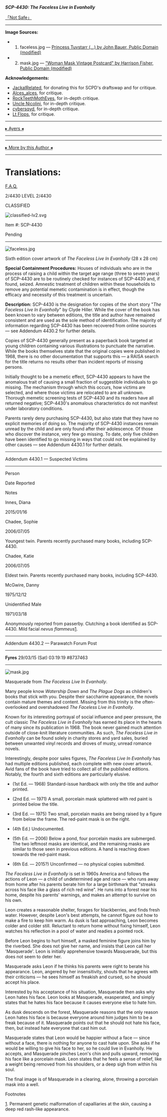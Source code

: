 **_SCP-4430: The Faceless Live in Evanholly_**

[「Not Safe」](https://www.youtube.com/watch?v=0K_xO8JltXc)

* * *

**Image Sources:**

*   1) faceless.jpg — [Princess Tuvstarr (...) by John Bauer, Public Domain (modified)](https://commons.wikimedia.org/wiki/File:John_Bauer_-_Princess_Tuvstarr_gazing_down_into_the_dark_waters_of_the_forest_tarn._-_Google_Art_Project.jpg)
*   2) mask.jpg — ["Woman Mask Vintage Postcard" by Harrison Fisher, Public Domain (modified)](https://www.publicdomainpictures.net/en/view-image.php?image=277571&picture=woman-mask-vintage-postcard)

**Acknowledgements:**

*   [JackalRelated](http://www.wikidot.com/user:info/jackalrelated), for donating this for SCPD's draftswap and for critique.
*   [Alces\_alces](http://www.wikidot.com/user:info/alces-alces), for critique.
*   [RockTeethMothEyes](http://www.wikidot.com/user:info/rockteethmotheyes), for in-depth critique.
*   [Uncle Nicolini](http://www.wikidot.com/user:info/uncle-nicolini), for in-depth critique.
*   [cybersqyd](http://www.wikidot.com/user:info/cybersqyd), for in-depth critique.
*   [Lt Flops](http://www.wikidot.com/user:info/lt-flops), for critique.

* * *

[▸ Ayers ◂](http://www.scp-wiki.net/ayers-array)

* * *

* * *

[▸ More by this Author ◂](http://www.scp-wiki.net/ayers-array)

* * *

Translations:
=============

[F.A.Q.](http://www.scp-wiki.net/component:info-ayers)

2/4430 LEVEL 2/4430

CLASSIFIED

![classified-lv2.svg](http://www.scp-wiki.net/local--files/component:classified-bar-woed-source/classified-lv2.svg)

Item #: SCP-4430

Pending

* * *

![faceless.jpg](http://scp-wiki.wdfiles.com/local--files/scp-4430/faceless.jpg)

Sixth edition cover artwork of _The Faceless Live In Evanholly_ (28 x 28 cm)

**Special Containment Procedures:** Houses of individuals who are in the process of raising a child within the target age range (three to seven years) of SCP-4430 are to be routinely checked for instances of SCP-4430 and, if found, seized. Amnestic treatment of children within these households to remove any potential memetic contamination is in effect, though the efficacy and necessity of this treatment is uncertain.

**Description:** SCP-4430 is the designation for copies of the short story "_The Faceless Live In Evanholly_" by Clyde Hiller. While the cover of the book has been known to vary between editions, the title and author have remained consistent and are used as the sole method of identification. The majority of information regarding SCP-4430 has been recovered from online sources — see Addendum 4430.2 for further details.

Copies of SCP-4430 generally present as a paperback book targeted at young children containing various illustrations to punctuate the narrative. While the books themselves state that the original copies were published in 1968, there is no other documentation that supports this — a RAISA search for the title returns no results other than incident reports of missing persons.

Initially thought to be a memetic effect, SCP-4430 appears to have the anomalous trait of causing a small fraction of suggestible individuals to go missing. The mechanism through which this occurs, how victims are selected, and where those victims are relocated to are all unknown. Thorough memetic screening tests of SCP-4430 and its readers have all returned negative; SCP-4430's anomalous characteristics do not manifest under laboratory conditions.

Parents rarely deny purchasing SCP-4430, but also state that they have no explicit memories of doing so. The majority of SCP-4430 instances remain unread by the child and are only found after their adolescence. Of those who discover the instance, very few go missing. To date, only five children have been identified to go missing in ways that could not be explained by other causes — see Addendum 4430.1 for further details.  

* * *

Addendum 4430.1 — Suspected Victims

* * *

Person

Date Reported

Notes

Innes, Diana

2015/01/16

Chadee, Sophie

2006/07/05

Youngest twin. Parents recently purchased many books, including SCP-4430.

Chadee, Katie

2006/07/05

Eldest twin. Parents recently purchased many books, including SCP-4430.

McGwire, Danny

1975/12/12

Unidentified Male

1971/03/18

Anonymously reported from passerby. Clutching a book identified as SCP-4430. Mild facial _nevus flammeus_[1](javascript:;).

* * *

Addendum 4430.2 — Parawatch Forum Post

* * *

**Fyres** 29/03/15 (Sat) 03:19:19 #8737463

* * *

![mask.jpg](http://scp-wiki.wdfiles.com/local--files/scp-4430/mask.jpg)

Masquerade from _The Faceless Live In Evanholly_.

  
  
Many people know _Watership Down_ and _The Plague Dogs_ as children's books that stick with you. Despite their saccharine appearance, the novels contain mature themes and content. Missing from this trinity is the often-overlooked and overshadowed _The Faceless Live in Evanholly_.

Known for its interesting portrayal of social influence and peer pressure, the cult classic _The Faceless Live in Evanholly_ has earned its place in the hearts of many since its publication in 1968. The book never gained much attention outside of close-knit literature communities. As such, _The Faceless Live in Evanholly_ can be found solely in charity stores and yard sales, buried between unwanted vinyl records and droves of musty, unread romance novels.

Interestingly, despite poor sales figures, _The Faceless Live In Evanholly_ has had multiple editions published, each complete with new cover artwork. Avid fans of the book have tried to collect all of the published editions. Notably, the fourth and sixth editions are particularly elusive.

*   (1st Ed. — 1968) Standard-issue hardback with only the title and author printed.

*   (2nd Ed. — 1971) A small, porcelain mask splattered with red paint is printed below the title.

*   (3rd Ed. — 1975) Two small, porcelain masks are being raised by a figure from below the frame. The red-paint mask is on the right.

*   (4th Ed.) Undocumented.

*   (5th Ed. — 2006) Below a pond, four porcelain masks are submerged. The two leftmost masks are identical, and the remaining masks are similar to those seen in previous editions. A hand is reaching down towards the red-paint mask.

*   (6th Ed. — 2015?) Unconfirmed — no physical copies submitted.

_The Faceless Live in Evanholly_ is set in 1960s America and follows the actions of Leon — a child of undetermined age and race — who runs away from home after his parents berate him for a large birthmark that "streaks across his face like a glass of rich red wine". He runs into a forest near his home, despite his parents' warnings, and makes an attempt to survive on his own.

Leon creates a reasonable shelter, forages for blackberries, and finds fresh water. However, despite Leon's best attempts, he cannot figure out how to make a fire to keep him warm. As dusk is fast approaching, Leon becomes colder and colder still. Reluctant to return home without fixing himself, Leon watches his reflection in a pool of water and readies a pointed rock.

Before Leon begins to hurt himself, a masked feminine figure joins him by the riverbed. She does not give her name, and insists that Leon call her 'Masquerade'. Leon is initially apprehensive towards Masquerade, but this does not seem to deter her.

Masquerade asks Leon if he thinks his parents were right to berate his appearance. Leon, angered by her insensitivity, shouts that he agrees with their criticisms — he sees himself as freakish and cursed, so he should accept his place.

Interested by his acceptance of his situation, Masquerade then asks why Leon hates his face. Leon looks at Masquerade, exasperated, and simply states that he hates his face because it causes everyone else to hate him.

As dusk descends on the forest, Masquerade reasons that the only reason Leon hates his face is because everyone around him judges him to be a freak because of it. Masquerade points out that he should not hate his face, then, but instead hate everyone that cast him out.

Masquerade states that Leon would be happier without a face — since without a face, there is nothing for anyone to cast hate upon. She asks if he would be willing to give his face to her, so he could live in Evanholly. He accepts, and Masquerade pinches Leon's chin and pulls upward, removing his face like a porcelain mask. Leon states that he feels a sense of relief, like a weight being removed from his shoulders, or a deep sigh from within his soul.

The final image is of Masquerade in a clearing, alone, throwing a porcelain mask into a well.

Footnotes

[1](javascript:;). Permanent genetic malformation of capalliaries at the skin, causing a deep red rash-like appearance.
